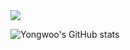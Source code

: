 <!--
**tryywlabs/tryywlabs** is a ✨ _special_ ✨ repository because its `README.md` (this file) appears on your GitHub profile.

Here are some ideas to get you started:

- 🔭 I’m currently working on ...
- 🌱 I’m currently learning ...
- 👯 I’m looking to collaborate on ...
- 🤔 I’m looking for help with ...
- 💬 Ask me about ...
- 📫 How to reach me: ...
- 😄 Pronouns: ...
- ⚡ Fun fact: ...
-->

<img src="https://capsule-render.vercel.app/api?type=blur&color=auto&height=300&section=header&text=Yongwoo%20Hur&fontSize=90" />

<div align="center>
  [![Typing SVG](https://readme-typing-svg.demolab.com/?lines=Software+Engineer;Philosopher;Life-long+Student)](https://git.io/typing-svg)

<img src="https://img.shields.io/badge/react-20232a.svg?style=for-the-badge&logo=react&logoColor=61DAFB" />

![Yongwoo's GitHub stats](https://github-readme-stats.vercel.app/api?username=tryywlabs&show_icons=true&theme=radical)
</div>


